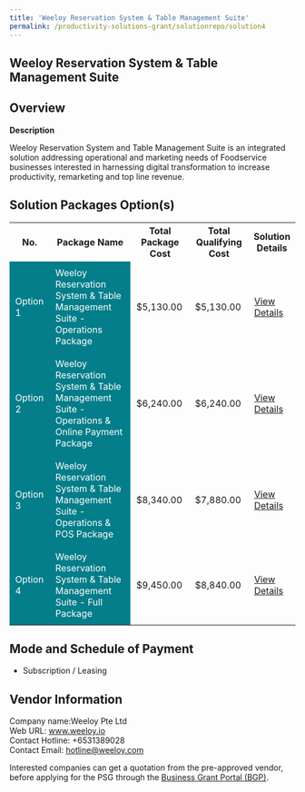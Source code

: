 ```yaml
---
title: 'Weeloy Reservation System & Table Management Suite'
permalink: /productivity-solutions-grant/solutionrepo/solution4
---
```


## Weeloy Reservation System & Table Management Suite

## Overview

**Description**

Weeloy Reservation System and Table Management Suite is an integrated solution addressing operational and marketing needs of Foodservice businesses interested in harnessing digital transformation to increase productivity, remarketing and top line revenue.

## Solution Packages Option(s)

<table>
<tr>
<th><b>No.</b></th>
<th><b>Package Name</b></th>
<th><b>Total Package Cost</b></th>
<th><b>Total Qualifying Cost</b></th>
<th><b>Solution Details</b></th>
</tr>
<tr>
<td style='padding: 10px; background-color: #037E8A; color: #FFFFFF;'>Option 1</td>
<td style='padding: 10px; background-color: #037E8A; color: #FFFFFF;'>Weeloy Reservation System & Table Management Suite - Operations Package</td>
<td style='padding: 10px;'>$5,130.00</td>
<td style='padding: 10px;'>$5,130.00</td>
<td style='padding: 10px;'><a href='/images/psg/Weeloy_Desensitised_Annex_3_21_July_2022_Part_1.pdf' target='_blank'>View Details</a></td>
</tr>
<tr>
<td style='padding: 10px; background-color: #037E8A; color: #FFFFFF;'>Option 2</td>
<td style='padding: 10px; background-color: #037E8A; color: #FFFFFF;'>Weeloy Reservation System & Table Management Suite - Operations & Online Payment Package</td>
<td style='padding: 10px;'>$6,240.00</td>
<td style='padding: 10px;'>$6,240.00</td>
<td style='padding: 10px;'><a href='/images/psg/Weeloy_Desensitised_Annex_3_21_July_2022_Part_2.pdf' target='_blank'>View Details</a></td>
</tr>
<tr>
<td style='padding: 10px; background-color: #037E8A; color: #FFFFFF;'>Option 3</td>
<td style='padding: 10px; background-color: #037E8A; color: #FFFFFF;'>Weeloy Reservation System & Table Management Suite - Operations & POS Package</td>
<td style='padding: 10px;'>$8,340.00</td>
<td style='padding: 10px;'>$7,880.00</td>
<td style='padding: 10px;'><a href='/images/psg/Weeloy_Desensitised_Annex_3_21_July_2022_Part_3.pdf' target='_blank'>View Details</a></td>
</tr>
<tr>
<td style='padding: 10px; background-color: #037E8A; color: #FFFFFF;'>Option 4</td>
<td style='padding: 10px; background-color: #037E8A; color: #FFFFFF;'>Weeloy Reservation System & Table Management Suite - Full Package</td>
<td style='padding: 10px;'>$9,450.00</td>
<td style='padding: 10px;'>$8,840.00</td>
<td style='padding: 10px;'><a href='/images/psg/Weeloy_Desensitised_Annex_3_21_July_2022_Part_4.pdf' target='_blank'>View Details</a></td>
</tr>
</table>

## Mode and Schedule of Payment

 - Subscription / Leasing

## Vendor Information

 Company name:Weeloy Pte Ltd<br>Web URL: www.weeloy.io <br>Contact Hotline: +6531389028 <br>Contact Email: hotline@weeloy.com 

Interested companies can get a quotation from the pre-approved vendor, before applying for the PSG through the <a href='https://www.businessgrants.gov.sg/' target='_blank' rel='noopener'>Business Grant Portal (BGP)</a>.

<script src="/jquery/resize-tables.js"></script>
